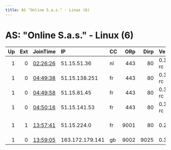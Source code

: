 ```yaml
---
title: AS "Online S.a.s." - Linux (6)
---
```


# AS: "Online S.a.s." - Linux (6)

|   Up |   Ext | JoinTime                                                                                            | IP              | CC   |   ORp |   Dirp | Version    | Contact                      | Nickname     |   eFamMembers |
|-----:|------:|:----------------------------------------------------------------------------------------------------|:----------------|:-----|------:|-------:|:-----------|:-----------------------------|:-------------|--------------:|
|    1 |     0 | [02:26:26](https://metrics.torproject.org/rs.html#details/4204C1B166CCE784CF38B02E4A0C94640A2BECA2) | 51.15.51.36     | nl   |   443 |     80 | 0.3.3.5-rc | TheEpTic &lt;torrelay@eptic. | TheEpTic2    |             6 |
|    1 |     0 | [04:49:38](https://metrics.torproject.org/rs.html#details/7C36341820548455C888F722B81697B53C1FF284) | 51.15.138.251   | fr   |   443 |     80 | 0.3.3.5-rc | TheEpTic &lt;torrelay@eptic. | TheEpTic3    |             6 |
|    1 |     0 | [04:49:58](https://metrics.torproject.org/rs.html#details/9B5450984D65ED51A76A820CD30CE62B1869E987) | 51.15.81.45     | fr   |   443 |     80 | 0.3.3.5-rc | TheEpTic &lt;torrelay@eptic. | TheEpTic4    |             6 |
|    1 |     0 | [04:50:16](https://metrics.torproject.org/rs.html#details/B5C453505744B22C7B06C0598719A51378CFC43E) | 51.15.141.53    | fr   |   443 |     80 | 0.3.3.5-rc | TheEpTic &lt;torrelay@eptic. | TheEpTic5    |             6 |
|    1 |     1 | [13:57:41](https://metrics.torproject.org/rs.html#details/0626A613990F2A8A0307738AD7E2AA49740AB7C1) | 51.15.224.0     | fr   |  9001 |     80 | 0.2.9.14   | Igor Novgorodov &lt;igor AT  | parisnovgnet |             1 |
|    1 |     0 | [13:59:05](https://metrics.torproject.org/rs.html#details/66AD1D17B6EA445676655A5EC5574043B233E9FC) | 163.172.179.141 | gb   |  9002 |   9025 | 0.3.2.10   | None                         | Unnamed      |             1 |
